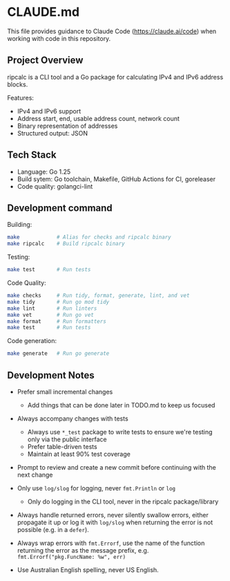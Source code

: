 # CLAUDE.md

This file provides guidance to Claude Code (https://claude.ai/code) when working with code in this
repository.

## Project Overview

ripcalc is a CLI tool and a Go package for calculating IPv4 and IPv6 address blocks.

Features:
- IPv4 and IPv6 support
- Address start, end, usable address count, network count
- Binary representation of addresses
- Structured output: JSON

## Tech Stack

- Language: Go 1.25
- Build sytem: Go toolchain, Makefile, GitHub Actions for CI, goreleaser
- Code quality: golangci-lint

## Development command

Building:

```sh
make            # Alias for checks and ripcalc binary
make ripcalc    # Build ripcalc binary
```

Testing:

```sh
make test       # Run tests
```

Code Quality:

```sh
make checks     # Run tidy, format, generate, lint, and vet
make tidy       # Run go mod tidy
make lint       # Run linters
make vet        # Run go vet
make format     # Run formatters
make test       # Run tests
```

Code generation:

```sh
make generate   # Run go generate
```

## Development Notes

- Prefer small incremental changes
  - Add things that can be done later in TODO.md to keep us focused
- Always accompany changes with tests
  - Always use `*_test` package to write tests to ensure we're testing
    only via the public interface
  - Prefer table-driven tests
  - Maintain at least 90% test coverage
- Prompt to review and create a new commit before continuing with the next change
- Only use `log/slog` for logging, never `fmt.Println` or `log`
  - Only do logging in the CLI tool, never in the ripcalc package/library
- Always handle returned errors, never silently swallow errors, either propagate it up or log it
  with `log/slog` when returning the error is not possible (e.g. in a `defer`).
- Always wrap errors with `fmt.Errorf`, use the name of the function returning the error as the
  message prefix, e.g. `fmt.Errorf("pkg.FuncName: %w", err)`

- Use Australian English spelling, never US English.